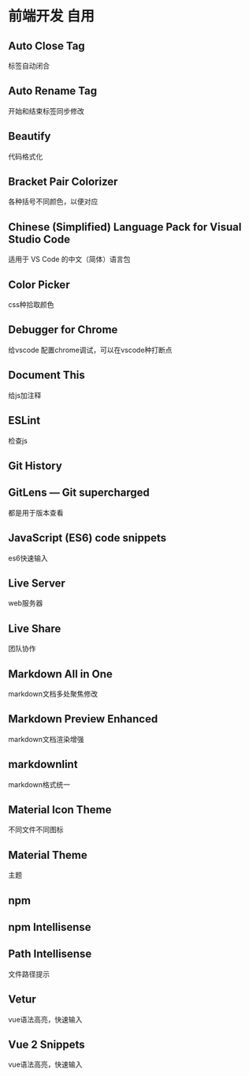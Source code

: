 # 前端开发 自用

## Auto Close Tag

标签自动闭合

## Auto Rename Tag

开始和结束标签同步修改

## Beautify

代码格式化

## Bracket Pair Colorizer

各种括号不同颜色，以便对应

## Chinese (Simplified) Language Pack for Visual Studio Code

适用于 VS Code 的中文（简体）语言包

## Color Picker

css种拾取颜色

## Debugger for Chrome

给vscode 配置chrome调试，可以在vscode种打断点

## Document This

给js加注释

## ESLint

检查js

## Git History

## GitLens — Git supercharged

都是用于版本查看

## JavaScript (ES6) code snippets

es6快速输入

## Live Server

web服务器

## Live Share
团队协作

## Markdown All in One

markdown文档多处聚焦修改

## Markdown Preview Enhanced

markdown文档渲染增强

## markdownlint

markdown格式统一

## Material Icon Theme

不同文件不同图标

## Material Theme

主题

## npm

## npm Intellisense

## Path Intellisense

文件路径提示

## Vetur

vue语法高亮，快速输入

## Vue 2 Snippets

vue语法高亮，快速输入
